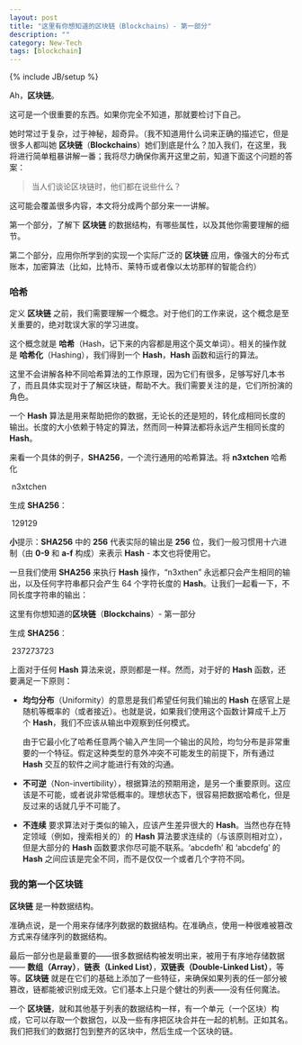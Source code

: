 ```yaml
---
layout: post
title: "这里有你想知道的区块链（Blockchains）- 第一部分"
description: ""
category: New-Tech
tags: [blockchain]
---
```

{% include JB/setup %}

Ah，**区块链**。

这可是一个很重要的东西。如果你完全不知道，那就要检讨下自己。

她时常过于复杂，过于神秘，超奇异。（我不知道用什么词来正确的描述它，但是很多人都叫她 **区块链**（**Blockchains**）她们到底是什么？加入我们，在这里，我将进行简单粗暴讲解一番；我将尽力确保你离开这里之前，知道下面这个问题的答案：

> 当人们谈论区块链时，他们都在说些什么？

这可能会覆盖很多内容，本文将分成两个部分来一一讲解。

第一个部分，了解下 **区块链** 的数据结构，有哪些属性，以及其他你需要理解的细节。

第二个部分，应用你所学到的实现一个实际广泛的 **区块链** 应用，像强大的分布式账本，加密算法（比如，比特币、莱特币或者像以太坊那样的智能合约）

### 哈希

定义 **区块链** 之前，我们需要理解一个概念。对于他们的工作来说，这个概念是至关重要的，绝对耽误大家的学习进度。

这个概念就是 **哈希**（Hash，记下来的内容都是用这个英文单词）。相关的操作就是 **哈希化**（Hashing），我们得到一个 **Hash**，**Hash** 函数和运行的算法。

这里不会讲解各种不同哈希算法的工作原理，因为它们有很多，足够写好几本书了，而且具体实现对于了解区块链，帮助不大。我们需要关注的是，它们所扮演的角色。

一个 **Hash** 算法是用来帮助把你的数据，无论长的还是短的，转化成相同长度的输出。长度的大小依赖于特定的算法，然而同一种算法都将永远产生相同长度的 **Hash**。

来看一个具体的例子，**SHA256**，一个流行通用的哈希算法。将 **n3xtchen** 哈希化

​	n3xtchen

生成 **SHA256**：

​	129129

**小**提示：**SHA256** 中的 **256** 代表实际的输出是 **256** 位，我们一般习惯用十六进制（由 **0-9** 和 **a-f** 构成）来表示 **Hash** - 本文也将使用它。

一旦我们使用 **SHA256** 来执行 **Hash** 操作，“n3xthen” 永远都只会产生相同的输出，以及任何字符串都只会产生 64 个字符长度的 **Hash**。让我们一起看一下，不同长度字符串的输出：

​	这里有你想知道的**区块链**（**Blockchains**）- 第一部分

生成 **SHA256**：

​	237273723

上面对于任何 **Hash** 算法来说，原则都是一样。然而，对于好的 **Hash** 函数，还要满足一下原则：

* **均匀分布**（Uniformity）的意思是我们希望任何我们输出的 **Hash** 在感官上是随机等概率的（或者接近）。也就是说，如果我们使用这个函数计算成千上万个 **Hash**，我们不应该从输出中观察到任何模式。

  由于它最小化了哈希任意两个输入产生同一个输出的风险，均匀分布是非常重要的一个特征。假定这种类型的意外冲突不可能发生的前提下，所有通过 **Hash** 交互的软件之间才能进行有效的沟通。

* **不可逆**（Non-invertibility），根据算法的预期用途，是另一个重要原则。这应该是不可能，或者说非常低概率的。理想状态下，很容易把数据哈希化，但是反过来的话就几乎不可能了。

* **不连续** 要求算法对于类似的输入，应该产生差异很大的 **Hash**。当然也存在特定领域（例如，搜索相关的）的 **Hash** 算法要求连续的（与该原则相对立），但是大部分的 **Hash** 函数要求你尽可能不联系。‘abcdefh’ 和 ‘abcdefg’ 的 **Hash** 之间应该是完全不同，而不是仅仅一个或者几个字符不同。

### 我的第一个区块链

**区块链** 是一种数据结构。

准确点说，是一个用来存储序列数据的数据结构。在准确点，使用一种很难被篡改方式来存储序列的数据结构。

最后一部分也是最重要的——很多数据结构被发明出来，被用于有序地存储数据 —— **数组（Array）**，**链表（Linked List）**，**双链表（Double-Linked List）**，等等。**区块链** 就是在它们的基础上添加了一些特征，来确保如果列表的任一部分被篡改，链都能被识别成无效。它们基本上只是个健壮的列表——没有任何魔法。

一个 **区块链**，就和其他基于列表的数据结构一样，有一个单元（一个区块）构成，它可以存取一个数据包，以及一些有序把区块合并在一起的机制。正如其名。我们把我们的数据打包到整齐的区块中，然后生成一个区块的链。
